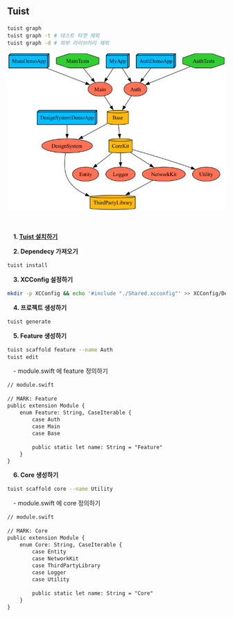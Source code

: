 ## Tuist
```sh
tuist graph
tuist graph -t # 테스트 타겟 제외
tuist graph -d # 외부 라이브러리 제외
```
![graph](graph.png)

<br/>

&emsp;**1. [Tuist 설치하기](https://tuist.io/)**
<br/>

&emsp;**2. Dependecy 가져오기**
```sh
tuist install
```

&emsp;**3. XCConfig 설정하기**
```sh
mkdir -p XCConfig && echo '#include "./Shared.xcconfig"' >> XCConfig/Debug.xcconfig && echo '#include "./Shared.xcconfig"' >> XCConfig/Release.xcconfig && echo '// Shared' >> XCConfig/Shared.xcconfig
```

&emsp;**4. 프로젝트 생성하기**
```sh
tuist generate
```

&emsp;**5. Feature 생성하기**
```sh
tuist scaffold feature --name Auth
tuist edit
```
&emsp;- module.swift 에 feature 정의하기

```
// module.swift

// MARK: Feature
public extension Module {
    enum Feature: String, CaseIterable {
        case Auth
        case Main
        case Base
        
        public static let name: String = "Feature"
    }
}
```

&emsp;**6. Core 생성하기**
```sh
tuist scaffold core --name Utility
```

&emsp;- module.swift 에 core 정의하기

```
// module.swift

// MARK: Core
public extension Module {
    enum Core: String, CaseIterable {
        case Entity
        case NetworkKit
        case ThirdPartyLibrary
        case Logger
        case Utility
        
        public static let name: String = "Core"
    }
}
```

<br/>

